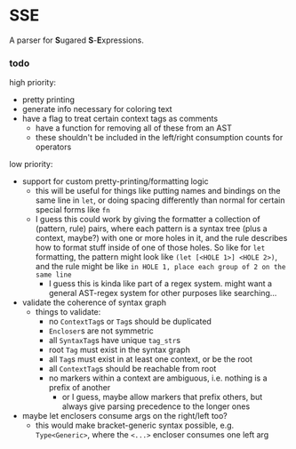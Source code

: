 # SSE

A parser for **S**ugared **S**-**E**xpressions.

### todo
high priority:
* pretty printing
* generate info necessary for coloring text
* have a flag to treat certain context tags as comments
  * have a function for removing all of these from an AST
  * these shouldn't be included in the left/right consumption counts for operators

low priority:
* support for custom pretty-printing/formatting logic
  * this will be useful for things like putting names and bindings on the same line in `let`, or doing spacing differently than normal for certain special forms like `fn`
  * I guess this could work by giving the formatter a collection of (pattern, rule) pairs, where each pattern is a syntax tree (plus a context, maybe?) with one or more holes in it, and the rule describes how to format stuff inside of one of those holes. So like for `let` formatting, the pattern might look like `(let [<HOLE 1>] <HOLE 2>)`, and the rule might be like `in HOLE 1, place each group of 2 on the same line`
    * I guess this is kinda like part of a regex system. might want a general AST-regex system for other purposes like searching...
* validate the coherence of syntax graph
  * things to validate:
    * no `ContextTag`s or `Tag`s should be duplicated
    * `Encloser`s are not symmetric
    * all `SyntaxTag`s have unique `tag_str`s
    * root `Tag` must exist in the syntax graph
    * all `Tag`s must exist in at least one context, or be the root
    * all `ContextTag`s should be reachable from root
    * no markers within a context are ambiguous, i.e. nothing is a prefix of another
      * or I guess, maybe allow markers that prefix others, but always give parsing precedence to the longer ones
* maybe let enclosers consume args on the right/left too?
  * this would make bracket-generic syntax possible, e.g. `Type<Generic>`, where the `<...>` encloser consumes one left arg
